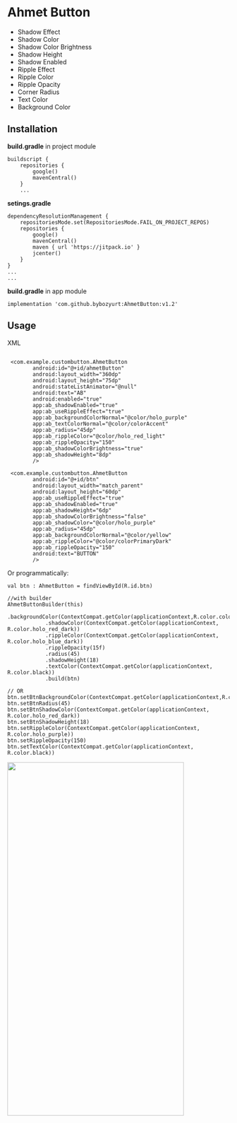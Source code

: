 # Ahmet Button

- Shadow Effect
- Shadow Color
- Shadow Color Brightness
- Shadow Height
- Shadow Enabled
- Ripple Effect
- Ripple Color
- Ripple Opacity
- Corner Radius
- Text Color
- Background Color


## Installation

**build.gradle** in project module

```
buildscript {
    repositories {
        google()
        mavenCentral()
    }
    ...
```

**setings.gradle**

```
dependencyResolutionManagement {
    repositoriesMode.set(RepositoriesMode.FAIL_ON_PROJECT_REPOS)
    repositories {
        google()
        mavenCentral()
        maven { url 'https://jitpack.io' }
        jcenter()
    }
}
...
...
```

**build.gradle** in app module


```
implementation 'com.github.bybozyurt:AhmetButton:v1.2'
```

## Usage

XML

```
	
 <com.example.custombutton.AhmetButton
        android:id="@+id/ahmetButton"
        android:layout_width="360dp"
        android:layout_height="75dp"
        android:stateListAnimator="@null"
        android:text="AB"
        android:enabled="true"
        app:ab_shadowEnabled="true"
        app:ab_useRippleEffect="true"
        app:ab_backgroundColorNormal="@color/holo_purple"
        app:ab_textColorNormal="@color/colorAccent"
        app:ab_radius="45dp"
        app:ab_rippleColor="@color/holo_red_light"
        app:ab_rippleOpacity="150"
        app:ab_shadowColorBrightness="true"
        app:ab_shadowHeight="8dp"
        />
        
 <com.example.custombutton.AhmetButton
        android:id="@+id/btn"
        android:layout_width="match_parent"
        android:layout_height="60dp"
        app:ab_useRippleEffect="true"
        app:ab_shadowEnabled="true"
        app:ab_shadowHeight="6dp"
        app:ab_shadowColorBrightness="false"
        app:ab_shadowColor="@color/holo_purple"
        app:ab_radius="45dp"
        app:ab_backgroundColorNormal="@color/yellow"
        app:ab_rippleColor="@color/colorPrimaryDark"
        app:ab_rippleOpacity="150"
        android:text="BUTTON"
        />

```

Or programmatically:

```
val btn : AhmetButton = findViewById(R.id.btn)

//with builder
AhmetButtonBuilder(this)
            .backgroundColor(ContextCompat.getColor(applicationContext,R.color.color_orange))
            .shadowColor(ContextCompat.getColor(applicationContext, R.color.holo_red_dark))
            .rippleColor(ContextCompat.getColor(applicationContext, R.color.holo_blue_dark))
            .rippleOpacity(15f)
            .radius(45)
            .shadowHeight(18)
            .textColor(ContextCompat.getColor(applicationContext, R.color.black))
            .build(btn)
          
// OR          
btn.setBtnBackgroundColor(ContextCompat.getColor(applicationContext,R.color.color_orange))
btn.setBtnRadius(45)
btn.setBtnShadowColor(ContextCompat.getColor(applicationContext, R.color.holo_red_dark))
btn.setBtnShadowHeight(18)
btn.setRippleColor(ContextCompat.getColor(applicationContext, R.color.holo_purple))
btn.setRippleOpacity(150)
btn.setTextColor(ContextCompat.getColor(applicationContext, R.color.black))
```




<img src="https://user-images.githubusercontent.com/51344498/152018302-4073df84-38b3-4727-a4c5-ef345af8ed52.gif" width="400" height="800" />
